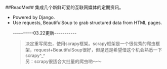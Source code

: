 ##ReadMe##
集成几个新鲜可爱的互联网媒体的定期资讯。</br>
<ul>
<li>Powered by Django.</li>
<li>Use requests, BeautifulSoup to grab structured data from HTML pages.</li>

----------03.22更新-----------
>决定重写爬虫，使用scrapy框架。scrapy框架是一个很优秀的爬虫框架，request+BeautifulSoup很好，但是还是希望借这个机会熟悉一下scrapy^_^</br>
另：scrapy很适合大批量的爬虫哟～～
